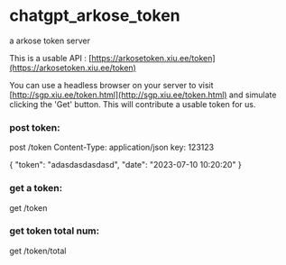 # chatgpt_arkose_token
a arkose token server

This is a usable API : [https://arkosetoken.xiu.ee/token](https://arkosetoken.xiu.ee/token)

You can use a headless browser on your server to visit [http://sgp.xiu.ee/token.html](http://sgp.xiu.ee/token.html) and simulate clicking the 'Get' button. This will contribute a usable token for us.

### post token:
post /token
Content-Type: application/json
key: 123123

{
  "token": "adasdasdasdasd",
  "date": "2023-07-10 10:20:20"
}

### get a token:
get /token


### get token total num:
get /token/total
